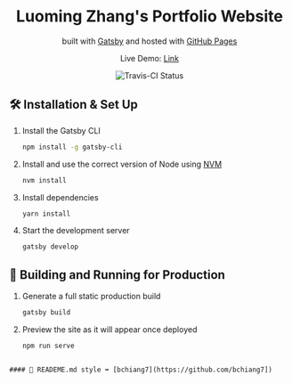 <h1 align="center">
  Luoming Zhang's Portfolio Website
</h1>
<p align="center">
  built with <a href="https://www.gatsbyjs.org/" target="_blank">Gatsby</a> and hosted with <a href="https://pages.github.com/" target="_blank">GitHub Pages</a>
</p>
<p align="center">
  Live Demo:
  <a href="https://lokissue.github.io/Portfolio_website/" target="_blank">
    Link
  </a>
</p>
<p align="center">
  <a>
    <img src="https://travis-ci.com/lokissue/Portfolio_website.svg?branch=master" alt="Travis-CI Status" />
  </a>
</p>

## 🛠 Installation & Set Up

1. Install the Gatsby CLI

   ```sh
   npm install -g gatsby-cli
   ```

2. Install and use the correct version of Node using [NVM](https://github.com/nvm-sh/nvm)

   ```sh
   nvm install
   ```

3. Install dependencies

   ```sh
   yarn install
   ```

4. Start the development server

   ```sh
   gatsby develop
   ```

## 🚀 Building and Running for Production

1. Generate a full static production build

   ```sh
   gatsby build
   ```

1. Preview the site as it will appear once deployed

   ```sh
   npm run serve
  ```

#### 🎨 READEME.md style ➡️ [bchiang7](https://github.com/bchiang7])
